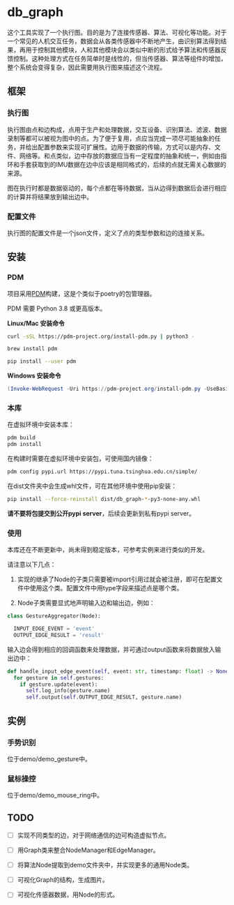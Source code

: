 # db_graph

这个工具实现了一个执行图。目的是为了连接传感器、算法、可视化等功能。对于一个常见的人机交互任务，数据会从各类传感器中不断地产生，由识别算法得到结果，再用于控制其他模块，人和其他模块会以类似中断的形式给予算法和传感器反馈控制。这种处理方式在任务简单时是线性的，但当传感器、算法等组件的增加，整个系统会变得复杂，因此需要用执行图来描述这个流程。

## 框架

### 执行图

执行图由点和边构成，点用于生产和处理数据，交互设备、识别算法、滤波、数据录制等都可以被视为图中的点。为了便于复用，点应当完成一项尽可能抽象的任务，并给出配置参数来实现可扩展性。边用于数据的传输，方式可以是内存、文件、网络等。和点类似，边中存放的数据应当有一定程度的抽象和统一，例如由指环和手套获取到的IMU数据在边中应该是相同格式的，后续的点就无需关心数据的来源。

图在执行时都是数据驱动的，每个点都在等待数据，当从边得到数据后会进行相应的计算并将结果放到输出边中。

### 配置文件

执行图的配置文件是一个json文件，定义了点的类型参数和边的连接关系。

## 安装

### PDM

项目采用[PDM](https://github.com/pdm-project/pdm)构建，这是个类似于poetry的包管理器。

PDM 需要 Python 3.8 或更高版本。

**Linux/Mac 安装命令**

```bash
curl -sSL https://pdm-project.org/install-pdm.py | python3 -
```

```bash
brew install pdm
```

```bash
pip install --user pdm
```

**Windows 安装命令**

```powershell
(Invoke-WebRequest -Uri https://pdm-project.org/install-pdm.py -UseBasicParsing).Content | python -
```

### 本库

在虚拟环境中安装本库：

```bash
pdm build
pdm install
```

在构建时需要在虚拟环境中安装包，可使用国内镜像：

```bash
pdm config pypi.url https://pypi.tuna.tsinghua.edu.cn/simple/
```

在dist文件夹中会生成whl文件，可在其他环境中使用pip安装：

```bash
pip install --force-reinstall dist/db_graph-*-py3-none-any.whl
```

**请不要将包提交到公开pypi server**，后续会更新到私有pypi server。

### 使用

本库还在不断更新中，尚未得到稳定版本，可参考实例来进行类似的开发。

请注意以下几点：

1. 实现的继承了Node的子类只需要被import引用过就会被注册，即可在配置文件中使用这个类。配置文件中用type字段来描述点是哪个类。

2. Node子类需要显式地声明输入边和输出边，例如：

```python
class GestureAggregator(Node):

  INPUT_EDGE_EVENT = 'event'
  OUTPUT_EDGE_RESULT = 'result'
```

输入边会得到相应的回调函数来处理数据，并可通过output函数来将数据放入输出边中：

```python
def handle_input_edge_event(self, event: str, timestamp: float) -> None:
  for gesture in self.gestures:
    if gesture.update(event):
      self.log_info(gesture.name)
      self.output(self.OUTPUT_EDGE_RESULT, gesture.name)
```

## 实例

### 手势识别

位于demo/demo_gesture中。

### 鼠标操控

位于demo/demo_mouse_ring中。

## TODO

- [ ] 实现不同类型的边，对于网络通信的边可构造虚拟节点。

- [ ] 用Graph类来整合NodeManager和EdgeManager。

- [ ] 将算法Node提取到demo文件夹中，并实现更多的通用Node类。

- [ ] 可视化Graph的结构，生成图片。

- [ ] 可视化传感器数据，用Node的形式。